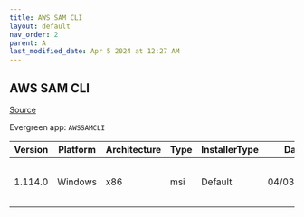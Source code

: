 ```yaml
---
title: AWS SAM CLI
layout: default
nav_order: 2
parent: A
last_modified_date: Apr 5 2024 at 12:27 AM
---
```


## AWS SAM CLI

[Source](https://github.com/aws/aws-sam-cli/)

Evergreen app: `AWSSAMCLI`

| Version | Platform | Architecture | Type | InstallerType | Date       | Size     | URI                                                                                                                                                                          |
| ------- | -------- | ------------ | ---- | ------------- | ---------- | -------- | ---------------------------------------------------------------------------------------------------------------------------------------------------------------------------- |
| 1.114.0 | Windows  | x86          | msi  | Default       | 04/03/2024 | 87093248 | [https://github.com/aws/aws-sam-cli/releases/download/v1.114.0/AWS_SAM_CLI_64_PY3.msi](https://github.com/aws/aws-sam-cli/releases/download/v1.114.0/AWS_SAM_CLI_64_PY3.msi) |
